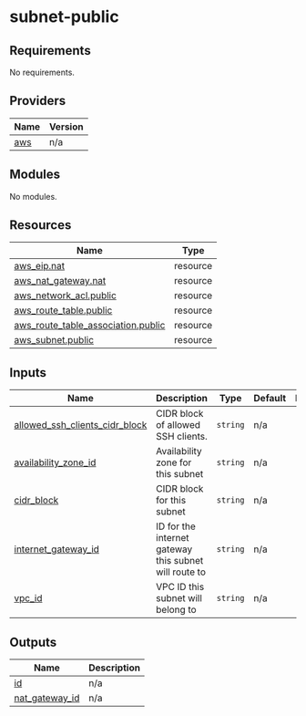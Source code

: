 # subnet-public

<!-- BEGINNING OF PRE-COMMIT-TERRAFORM DOCS HOOK -->
## Requirements

No requirements.

## Providers

| Name | Version |
|------|---------|
| <a name="provider_aws"></a> [aws](#provider\_aws) | n/a |

## Modules

No modules.

## Resources

| Name | Type |
|------|------|
| [aws_eip.nat](https://registry.terraform.io/providers/hashicorp/aws/latest/docs/resources/eip) | resource |
| [aws_nat_gateway.nat](https://registry.terraform.io/providers/hashicorp/aws/latest/docs/resources/nat_gateway) | resource |
| [aws_network_acl.public](https://registry.terraform.io/providers/hashicorp/aws/latest/docs/resources/network_acl) | resource |
| [aws_route_table.public](https://registry.terraform.io/providers/hashicorp/aws/latest/docs/resources/route_table) | resource |
| [aws_route_table_association.public](https://registry.terraform.io/providers/hashicorp/aws/latest/docs/resources/route_table_association) | resource |
| [aws_subnet.public](https://registry.terraform.io/providers/hashicorp/aws/latest/docs/resources/subnet) | resource |

## Inputs

| Name | Description | Type | Default | Required |
|------|-------------|------|---------|:--------:|
| <a name="input_allowed_ssh_clients_cidr_block"></a> [allowed\_ssh\_clients\_cidr\_block](#input\_allowed\_ssh\_clients\_cidr\_block) | CIDR block of allowed SSH clients. | `string` | n/a | yes |
| <a name="input_availability_zone_id"></a> [availability\_zone\_id](#input\_availability\_zone\_id) | Availability zone for this subnet | `string` | n/a | yes |
| <a name="input_cidr_block"></a> [cidr\_block](#input\_cidr\_block) | CIDR block for this subnet | `string` | n/a | yes |
| <a name="input_internet_gateway_id"></a> [internet\_gateway\_id](#input\_internet\_gateway\_id) | ID for the internet gateway this subnet will route to | `string` | n/a | yes |
| <a name="input_vpc_id"></a> [vpc\_id](#input\_vpc\_id) | VPC ID this subnet will belong to | `string` | n/a | yes |

## Outputs

| Name | Description |
|------|-------------|
| <a name="output_id"></a> [id](#output\_id) | n/a |
| <a name="output_nat_gateway_id"></a> [nat\_gateway\_id](#output\_nat\_gateway\_id) | n/a |
<!-- END OF PRE-COMMIT-TERRAFORM DOCS HOOK -->
